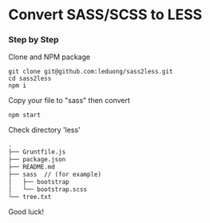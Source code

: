 # Convert SASS/SCSS to LESS

### Step by Step

Clone and NPM package
```
git clone git@github.com:leduong/sass2less.git
cd sass2less
npm i
```

Copy your file to "sass" then convert
```
npm start
```

Check directory 'less'


```txt
.
├── Gruntfile.js
├── package.json
├── README.md
├── sass  // (for example)
│   ├── bootstrap
│   └── bootstrap.scss
└── tree.txt
```

Good luck!